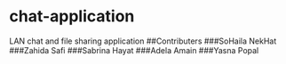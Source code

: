 # chat-application
LAN chat and file sharing application
##Contributers
###SoHaila NekHat
###Zahida Safi
###Sabrina Hayat
###Adela Amain
###Yasna Popal

